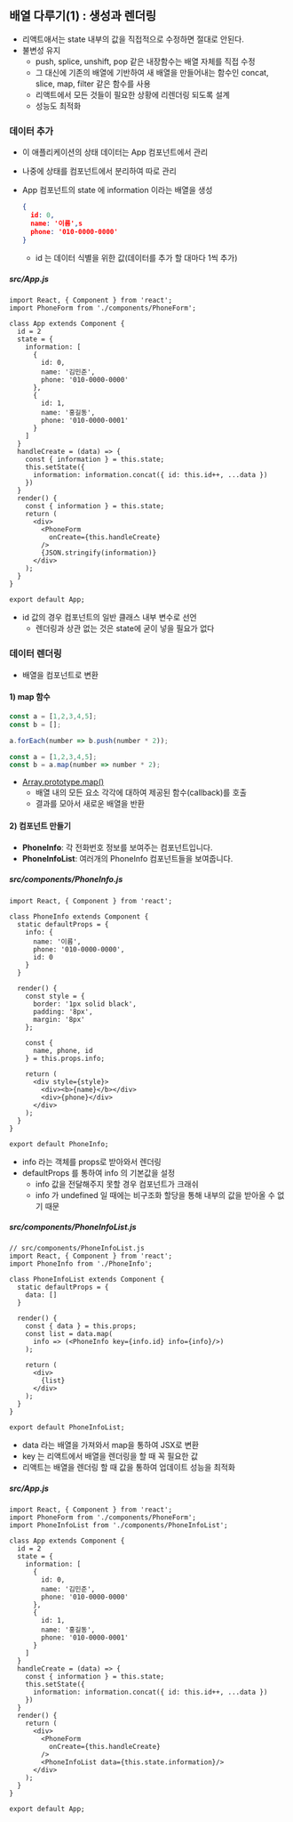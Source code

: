 ## 배열 다루기(1) : 생성과 렌더링

- 리액트애서는 state 내부의 값을 직접적으로 수정하면 절대로 안된다.
- 불변성 유지
  - push, splice, unshift, pop 같은 내장함수는 배열 자체를 직접 수정
  - 그 대신에 기존의 배열에 기반하여 새 배열을 만들어내는 함수인 concat, slice, map, filter 같은 함수를 사용 
  - 리액트에서 모든 것들이 필요한 상황에 리렌더링 되도록 설계
  - 성능도 최적화 



### 데이터 추가

- 이 애플리케이션의 상태 데이터는 App 컴포넌트에서 관리

- 나중에 상태를 컴포넌트에서 분리하여 따로 관리

- App 컴포넌트의 state 에 information 이라는 배열을 생성

  ```json
  {
    id: 0,
    name: '이름',s
    phone: '010-0000-0000'
  }
  ```

  - id 는 데이터 식별을 위한 값(데이터를 추가 할 대마다 1씩 추가)



##### src/App.js

```react
import React, { Component } from 'react';
import PhoneForm from './components/PhoneForm';

class App extends Component {
  id = 2
  state = {
    information: [
      {
        id: 0,
        name: '김민준',
        phone: '010-0000-0000'
      },
      {
        id: 1,
        name: '홍길동',
        phone: '010-0000-0001'
      }
    ]
  }
  handleCreate = (data) => {
    const { information } = this.state;
    this.setState({
      information: information.concat({ id: this.id++, ...data })
    })
  }
  render() {
    const { information } = this.state;
    return (
      <div>
        <PhoneForm
          onCreate={this.handleCreate}
        />
        {JSON.stringify(information)}
      </div>
    );
  }
}

export default App;
```

- id 값의 경우 컴포넌트의 일반 클래스 내부 변수로 선언
  - 렌더링과 상관 없는 것은 state에 굳이 넣을 필요가 없다



### 데이터 렌더링

- 배열을 컴포넌트로 변환



#### 1) map 함수

```js
const a = [1,2,3,4,5];
const b = [];

a.forEach(number => b.push(number * 2));

const a = [1,2,3,4,5];
const b = a.map(number => number * 2);
```

- [Array.prototype.map()](https://developer.mozilla.org/ko/docs/Web/JavaScript/Reference/Global_Objects/Array/map)
  - 배열 내의 모든 요소 각각에 대하여 제공된 함수(callback)를 호출 
  - 결과를 모아서 새로운 배열을 반환



#### 2) 컴포넌트 만들기

- **PhoneInfo**: 각 전화번호 정보를 보여주는 컴포넌트입니다.
- **PhoneInfoList**: 여러개의 PhoneInfo 컴포넌트들을 보여줍니다.



##### src/components/PhoneInfo.js 

```react
import React, { Component } from 'react';

class PhoneInfo extends Component {
  static defaultProps = {
    info: {
      name: '이름',
      phone: '010-0000-0000',
      id: 0
    }
  }
  
  render() {
    const style = {
      border: '1px solid black',
      padding: '8px',
      margin: '8px'
    };

    const {
      name, phone, id
    } = this.props.info;
    
    return (
      <div style={style}>
        <div><b>{name}</b></div>
        <div>{phone}</div>
      </div>
    );
  }
}

export default PhoneInfo;
```

- info 라는 객체를 props로 받아와서 렌더링
- defaultProps 를 통하여 info 의 기본값을 설정
  - info 값을 전달해주지 못할 경우 컴포넌트가 크래쉬
  - info 가 undefined 일 때에는 비구조화 할당을 통해 내부의 값을 받아올 수 없기 때문 



##### src/components/PhoneInfoList.js 

```react
// src/components/PhoneInfoList.js
import React, { Component } from 'react';
import PhoneInfo from './PhoneInfo';

class PhoneInfoList extends Component {
  static defaultProps = {
    data: []
  }

  render() {
    const { data } = this.props;
    const list = data.map(
      info => (<PhoneInfo key={info.id} info={info}/>)
    );

    return (
      <div>
        {list}    
      </div>
    );
  }
}

export default PhoneInfoList;
```

- data 라는 배열을 가져와서 map을 통하여 JSX로 변환
- key 는 리액트에서 배열을 렌더링을 할 때 꼭 필요한 값
- 리액트는 배열을 렌더링 할 때 값을 통하여 업데이트 성능을 최적화



##### src/App.js

```react
import React, { Component } from 'react';
import PhoneForm from './components/PhoneForm';
import PhoneInfoList from './components/PhoneInfoList';

class App extends Component {
  id = 2
  state = {
    information: [
      {
        id: 0,
        name: '김민준',
        phone: '010-0000-0000'
      },
      {
        id: 1,
        name: '홍길동',
        phone: '010-0000-0001'
      }
    ]
  }
  handleCreate = (data) => {
    const { information } = this.state;
    this.setState({
      information: information.concat({ id: this.id++, ...data })
    })
  }
  render() {
    return (
      <div>
        <PhoneForm
          onCreate={this.handleCreate}
        />
        <PhoneInfoList data={this.state.information}/>
      </div>
    );
  }
}

export default App;
```

